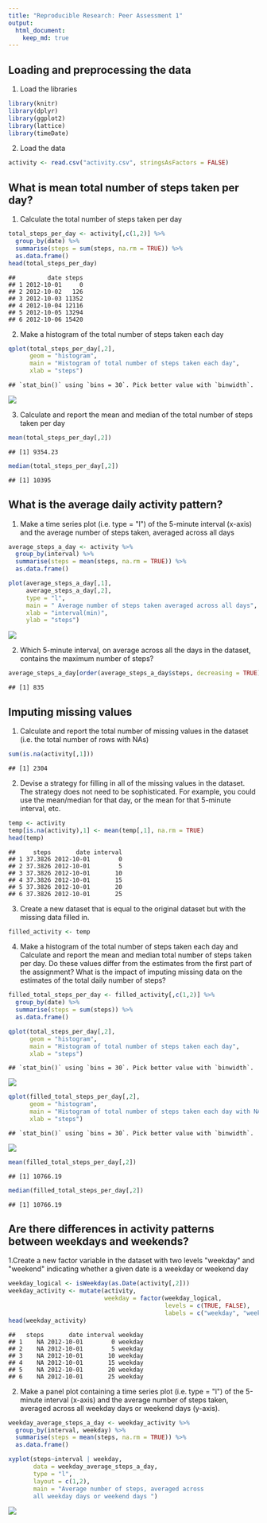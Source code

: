 ```yaml
---
title: "Reproducible Research: Peer Assessment 1"
output: 
  html_document:
    keep_md: true
---
```



## Loading and preprocessing the data
1. Load the libraries

```r
library(knitr)
library(dplyr)
library(ggplot2)
library(lattice)
library(timeDate)
```

2. Load the data

```r
activity <- read.csv("activity.csv", stringsAsFactors = FALSE)
```


## What is mean total number of steps taken per day?
1. Calculate the total number of steps taken per day

```r
total_steps_per_day <- activity[,c(1,2)] %>% 
  group_by(date) %>%
  summarise(steps = sum(steps, na.rm = TRUE)) %>%
  as.data.frame()
head(total_steps_per_day)
```

```
##         date steps
## 1 2012-10-01     0
## 2 2012-10-02   126
## 3 2012-10-03 11352
## 4 2012-10-04 12116
## 5 2012-10-05 13294
## 6 2012-10-06 15420
```

2. Make a histogram of the total number of steps taken each day

```r
qplot(total_steps_per_day[,2], 
      geom = "histogram",
      main = "Histogram of total number of steps taken each day",
      xlab = "steps")
```

```
## `stat_bin()` using `bins = 30`. Pick better value with `binwidth`.
```

![](PA1_template_files/figure-html/histogram_of_total_steps_per_day-1.png)<!-- -->

3. Calculate and report the mean and median of the total number of steps taken per day

```r
mean(total_steps_per_day[,2])
```

```
## [1] 9354.23
```

```r
median(total_steps_per_day[,2])
```

```
## [1] 10395
```

## What is the average daily activity pattern?
1. Make a time series plot (i.e. type = "l") of the 5-minute interval (x-axis) and 
the average number of steps taken, averaged across all days 

```r
average_steps_a_day <- activity %>% 
  group_by(interval) %>%
  summarise(steps = mean(steps, na.rm = TRUE)) %>%
  as.data.frame()

plot(average_steps_a_day[,1],
     average_steps_a_day[,2],
     type = "l",
     main = " Average number of steps taken averaged across all days",
     xlab = "interval(min)",
     ylab = "steps")
```

![](PA1_template_files/figure-html/time_series_plot_of_average_steps_a_day-1.png)<!-- -->

2. Which 5-minute interval, on average across all the days in the dataset, 
contains the maximum number of steps?

```r
average_steps_a_day[order(average_steps_a_day$steps, decreasing = TRUE),][1,1]
```

```
## [1] 835
```

## Imputing missing values
1. Calculate and report the total number of missing values in the dataset
(i.e. the total number of rows with NAs)

```r
sum(is.na(activity[,1]))
```

```
## [1] 2304
```

2. Devise a strategy for filling in all of the missing values in the dataset.
The strategy does not need to be sophisticated. For example, you could use 
the mean/median for that day, or the mean for that 5-minute interval, etc.

```r
temp <- activity
temp[is.na(activity),1] <- mean(temp[,1], na.rm = TRUE)
head(temp)
```

```
##     steps       date interval
## 1 37.3826 2012-10-01        0
## 2 37.3826 2012-10-01        5
## 3 37.3826 2012-10-01       10
## 4 37.3826 2012-10-01       15
## 5 37.3826 2012-10-01       20
## 6 37.3826 2012-10-01       25
```

3. Create a new dataset that is equal to the original dataset
but with the missing data filled in.

```r
filled_activity <- temp
```

4. Make a histogram of the total number of steps taken each day and 
Calculate and report the mean and median total number of steps taken
per day. Do these values differ from the estimates from the first part 
of the assignment? What is the impact of imputing missing data on 
the estimates of the total daily number of steps?

```r
filled_total_steps_per_day <- filled_activity[,c(1,2)] %>% 
  group_by(date) %>%
  summarise(steps = sum(steps)) %>%
  as.data.frame()

qplot(total_steps_per_day[,2], 
      geom = "histogram",
      main = "Histogram of total number of steps taken each day",
      xlab = "steps")
```

```
## `stat_bin()` using `bins = 30`. Pick better value with `binwidth`.
```

![](PA1_template_files/figure-html/plot_mean_and_median_of_filled_dataset-1.png)<!-- -->

```r
qplot(filled_total_steps_per_day[,2], 
      geom = "histogram",
      main = "Histogram of total number of steps taken each day with NA overwritten",
      xlab = "steps")
```

```
## `stat_bin()` using `bins = 30`. Pick better value with `binwidth`.
```

![](PA1_template_files/figure-html/plot_mean_and_median_of_filled_dataset-2.png)<!-- -->

```r
mean(filled_total_steps_per_day[,2])
```

```
## [1] 10766.19
```

```r
median(filled_total_steps_per_day[,2])
```

```
## [1] 10766.19
```

## Are there differences in activity patterns between weekdays and weekends?
1.Create a new factor variable in the dataset with two levels "weekday" 
and "weekend" indicating whether a given date is a weekday or weekend day

```r
weekday_logical <- isWeekday(as.Date(activity[,2]))
weekday_activity <- mutate(activity, 
                           weekday = factor(weekday_logical, 
                                            levels = c(TRUE, FALSE), 
                                            labels = c("weekday", "weekend")))
head(weekday_activity)
```

```
##   steps       date interval weekday
## 1    NA 2012-10-01        0 weekday
## 2    NA 2012-10-01        5 weekday
## 3    NA 2012-10-01       10 weekday
## 4    NA 2012-10-01       15 weekday
## 5    NA 2012-10-01       20 weekday
## 6    NA 2012-10-01       25 weekday
```

2. Make a panel plot containing a time series plot (i.e. type = "l") of the 
5-minute interval (x-axis) and the average number of steps taken, averaged
across all weekday days or weekend days (y-axis). 

```r
weekday_average_steps_a_day <- weekday_activity %>% 
  group_by(interval, weekday) %>%
  summarise(steps = mean(steps, na.rm = TRUE)) %>%
  as.data.frame()

xyplot(steps~interval | weekday, 
       data = weekday_average_steps_a_day, 
       type = "l", 
       layout = c(1,2),
       main = "Average number of steps, averaged across 
       all weekday days or weekend days ")
```

![](PA1_template_files/figure-html/panel_plot-1.png)<!-- -->
